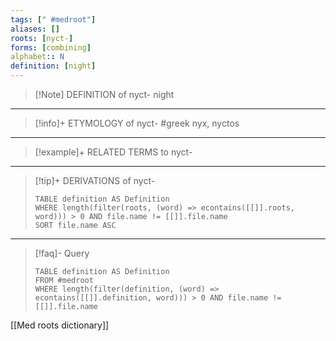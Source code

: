 ```yaml
---
tags: [" #medroot"]
aliases: []
roots: [nyct-]
forms: [combining]
alphabet:: N
definition: [night]
---
```

>[!Note] DEFINITION of nyct-
>night
_____
>[!info]+ ETYMOLOGY of nyct-
>#greek nyx, nyctos
_____
>[!example]+ RELATED TERMS to nyct-
>
_____
>[!tip]+ DERIVATIONS of nyct-
>```dataview
>TABLE definition AS Definition 
>WHERE length(filter(roots, (word) => econtains([[]].roots, word))) > 0 AND file.name != [[]].file.name
>SORT file.name ASC
>```
___
>[!faq]- Query
>```dataview
>TABLE definition AS Definition
>FROM #medroot
>WHERE length(filter(definition, (word) => econtains([[]].definition, word))) > 0 AND file.name != [[]].file.name
>```

[[Med roots dictionary]]